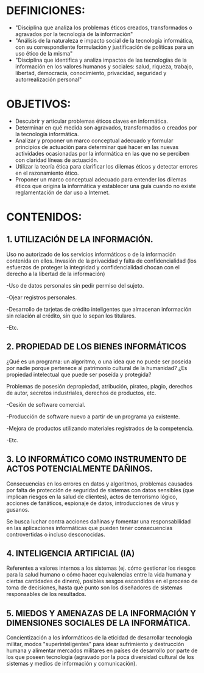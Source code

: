 # DEFINICIONES:
* "Disciplina que analiza los problemas éticos creados, transformados o agravados por la tecnología de la información"
* "Análisis de la naturaleza e impacto social de la tecnología informática, con su correspondiente formulación y justificación de políticas para un uso ético de la misma"
* "Disciplina que identifica y analiza impactos de las tecnologías de la información en los valores humanos y sociales: salud, riqueza, trabajo, libertad, democracia, conocimiento, privacidad, seguridad y autorrealización personal"

# OBJETIVOS: 
* Descubrir y articular problemas éticos claves en informática. 
* Determinar en qué medida son agravados, transformados o creados por la tecnología informática. 
* Analizar y proponer un marco conceptual adecuado y formular principios de actuación para determinar qué hacer en las nuevas actividades ocasionadas por la informática en las que no se perciben con claridad líneas de actuación. 
* Utilizar la teoría ética para clarificar los dilemas éticos y detectar errores en el razonamiento ético. 
* Proponer un marco conceptual adecuado para entender los dilemas éticos  que origina la informática y establecer una guía cuando no existe reglamentación de dar uso a Internet. 

# CONTENIDOS: 
## 1. UTILIZACIÓN DE LA INFORMACIÓN. 
Uso no autorizado de los servicios informáticos o de la información contenida en ellos. Invasión de la privacidad y falta de confidencialidad (los esfuerzos de proteger la integridad y confidencialidad chocan con el derecho a la libertad de la información)

-Uso de datos personales sin pedir permiso del sujeto. 

-Ojear registros personales.

-Desarrollo de tarjetas de crédito inteligentes que almacenan información sin relación al crédito, sin que lo sepan los titulares. 

-Etc. 

## 2. PROPIEDAD DE LOS BIENES INFORMÁTICOS
¿Qué es un programa: un algoritmo, o una idea que no puede ser poseída por nadie porque pertenece al patrimonio cultural de la humanidad? ¿Es propiedad intelectual que puede ser poseída y protegida?

Problemas de posesión depropiedad, atribución, pirateo, plagio, derechos de autor, secretos industriales, derechos de productos, etc. 

-Cesión de software comercial. 

-Producción de software nuevo a partir de un programa ya existente. 

-Mejora de productos utilizando materiales registrados de la competencia. 

-Etc. 

## 3. LO INFORMÁTICO COMO INSTRUMENTO DE ACTOS POTENCIALMENTE DAÑINOS. 
Consecuencias en los errores en datos y algoritmos, problemas causados por falta de protección de seguridad de sistemas con datos sensibles (que implican riesgos en la salud de clientes), actos de terrorismo lógico, acciones de fanáticos, espionaje de datos, introducciones de virus y gusanos. 

Se busca luchar contra acciones dañinas y fomentar una responsabilidad en las aplicaciones informáticas que pueden tener consecuencias controvertidas o incluso desconocidas. 

## 4. INTELIGENCIA ARTIFICIAL (IA) 
Referentes a valores internos a los sistemas (ej. cómo gestionar los riesgos para la salud humano o cómo hacer equivalencias entre la vida humana y ciertas cantidades de dinero), posibles sesgos escondidos en el proceso de toma de decisiones, hasta qué punto son los diseñadores de sistemas responsables de los resultados. 

## 5. MIEDOS Y AMENAZAS DE LA INFORMACIÓN Y DIMENSIONES SOCIALES DE LA INFORMÁTICA. 
Concientización a los informáticos de la eticidad de desarrollar tecnología militar, modos "superinteligentes" para idear sufrimiento y destrucción humana y alimentar mercados militares en países de desarrollo por parte de los que poseen tecnología (agravado por la poca diversidad cultural de los sistemas y medios de información y comunicación).
